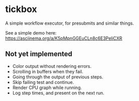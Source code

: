 # tickbox

A simple workflow executor, for presubmits and similar things.

See a simple demo here:
https://asciinema.org/a/K5pMpnGGEuCLn8c6E3PeliCXR

## Not yet implemented

* Color output without rendering errors.
* Scrolling in buffers when they fail.
* Going through the output of previous steps.
* Skip failing test and continue.
* Render CPU graph while running.
* Log step times, and present on the next run.
